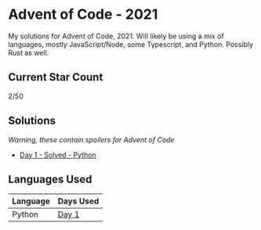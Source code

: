 # Advent of Code - 2021

My solutions for Advent of Code, 2021. Will likely be using a mix of languages, mostly JavaScript/Node, some Typescript, and Python. Possibly Rust as well.

## Current Star Count

2/50

## Solutions

_Warning, these contain spoilers for Advent of Code_

- [Day 1 - Solved - Python](/code/day1-1.py)

## Languages Used

| Language | Days Used                |
| -------- | ------------------------ |
| Python   | [Day 1](/code/day1-1.py) |
